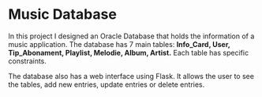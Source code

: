 # Music Database

In this project I designed an Oracle Database that holds the
information of a music application. The database has
7 main tables:
**Info_Card, User, Tip_Abonament, Playlist, Melodie, 
Album, Artist.** Each table has specific constraints. <br/>

The database also has a web interface using Flask. It allows
the user to see the tables, add new entries, update entries
or delete entries.